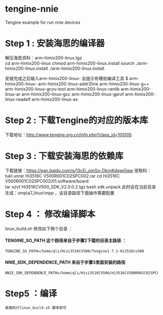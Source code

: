 # tengine-nnie
Tengine example for run nnie devices

# Step 1 :  安装海思的编译器 
  解压海思资料：arm-himix200-linux.tgz  
 cd arm-himix200-linux
  chmod  arm-himix200-linux.install 
  sourch ./arm-himix200-linux.install
  ./arm-himix200-linux.install 

  安装完成之后输入arm-himix200-linux- 会提示有哪些编译工具
  $ arm-himix200-linux-
  arm-himix200-linux-addr2line   arm-himix200-linux-g++         arm-himix200-linux-gcov-tool   arm-himix200-linux-ranlib
  arm-himix200-linux-ar          arm-himix200-linux-gcc         arm-himix200-linux-gprof       arm-himix200-linux-readelf
  arm-himix200-linux-as   
  
# Step 2 : 下载Tengine的对应的版本库 
  下载地址：http://www.tengine.org.cn/info.php?class_id=105105  
  
# Step 3 : 下载安装海思的依赖库 
  下载链接：https://pan.baidu.com/s/13cEi_omGo-DkrnKdqwjGew    提取码：tukl 
  unrar Hi3516C V500R001C02SPC002.rar 
  cd Hi3516C V500R001C02SPC002/01.software/board  
  tar xzvf  Hi3516CV500_SDK_V2.0.0.2.tgz
  bash  sdk.unpack 
  此时会在当前目录生成：smp\a7_linux\mpp ，该目录路径下面操作需要配置

# Step 4 ： 修改编译脚本 
linux_build.sh 修改如下两个目录 ：
#### TENGINE_SO_PATH 这个路径来自于步骤2下载的目录主路径 ：
    TENGINE_SO_PATH=/home/qli/Hisi3516CV500/Tengine1.7.1-Hi3516cv500
#### NNIE_SDK_DEPENDENCE_PATH 来自于步骤3里面安装的路径     
    NNIE_SDK_DEPENDENCE_PATH=/home/qli/Hisi3516CV500/Hi3516CV500R001C02SPC001/01.software/board/Hi3516CV500_SDK_V2.0.0.1/package/mpp_smp_linux

# Step5 ：编译 
    直接执行linux_build.sh 脚本即可


